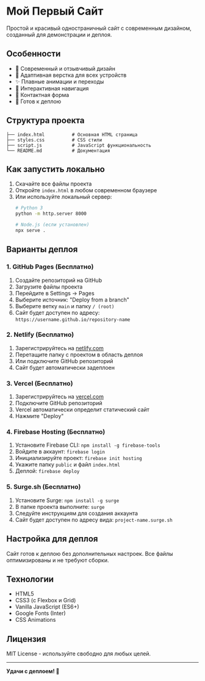 # Мой Первый Сайт

Простой и красивый одностраничный сайт с современным дизайном, созданный для демонстрации и деплоя.

## Особенности

- 🎨 Современный и отзывчивый дизайн
- 📱 Адаптивная верстка для всех устройств
- ✨ Плавные анимации и переходы
- 🧭 Интерактивная навигация
- 📝 Контактная форма
- 🚀 Готов к деплою

## Структура проекта

```
├── index.html          # Основная HTML страница
├── styles.css          # CSS стили
├── script.js           # JavaScript функциональность
└── README.md           # Документация
```

## Как запустить локально

1. Скачайте все файлы проекта
2. Откройте `index.html` в любом современном браузере
3. Или используйте локальный сервер:
   ```bash
   # Python 3
   python -m http.server 8000
   
   # Node.js (если установлен)
   npx serve .
   ```

## Варианты деплоя

### 1. GitHub Pages (Бесплатно)
1. Создайте репозиторий на GitHub
2. Загрузите файлы проекта
3. Перейдите в Settings → Pages
4. Выберите источник: "Deploy from a branch"
5. Выберите ветку `main` и папку `/ (root)`
6. Сайт будет доступен по адресу: `https://username.github.io/repository-name`

### 2. Netlify (Бесплатно)
1. Зарегистрируйтесь на [netlify.com](https://netlify.com)
2. Перетащите папку с проектом в область деплоя
3. Или подключите GitHub репозиторий
4. Сайт будет автоматически задеплоен

### 3. Vercel (Бесплатно)
1. Зарегистрируйтесь на [vercel.com](https://vercel.com)
2. Подключите GitHub репозиторий
3. Vercel автоматически определит статический сайт
4. Нажмите "Deploy"

### 4. Firebase Hosting (Бесплатно)
1. Установите Firebase CLI: `npm install -g firebase-tools`
2. Войдите в аккаунт: `firebase login`
3. Инициализируйте проект: `firebase init hosting`
4. Укажите папку `public` и файл `index.html`
5. Деплой: `firebase deploy`

### 5. Surge.sh (Бесплатно)
1. Установите Surge: `npm install -g surge`
2. В папке проекта выполните: `surge`
3. Следуйте инструкциям для создания аккаунта
4. Сайт будет доступен по адресу вида: `project-name.surge.sh`

## Настройка для деплоя

Сайт готов к деплою без дополнительных настроек. Все файлы оптимизированы и не требуют сборки.

## Технологии

- HTML5
- CSS3 (с Flexbox и Grid)
- Vanilla JavaScript (ES6+)
- Google Fonts (Inter)
- CSS Animations

## Лицензия

MIT License - используйте свободно для любых целей.

---

**Удачи с деплоем! 🚀**